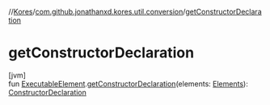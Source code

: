//[Kores](../../index.md)/[com.github.jonathanxd.kores.util.conversion](index.md)/[getConstructorDeclaration](get-constructor-declaration.md)

# getConstructorDeclaration

[jvm]\
fun [ExecutableElement](https://docs.oracle.com/javase/8/docs/api/javax/lang/model/element/ExecutableElement.html).[getConstructorDeclaration](get-constructor-declaration.md)(elements: [Elements](https://docs.oracle.com/javase/8/docs/api/javax/lang/model/util/Elements.html)): [ConstructorDeclaration](../com.github.jonathanxd.kores.base/-constructor-declaration/index.md)
